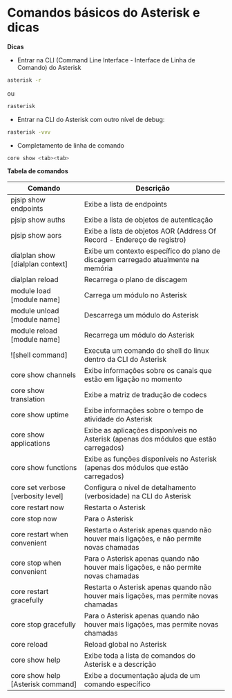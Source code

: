 # Comandos básicos do Asterisk e dicas

**Dicas**

 - Entrar na CLI (Command Line Interface - Interface de Linha de Comando) do Asterisk

```bash
asterisk -r
```
ou

```bash
rasterisk
```

 - Entrar na CLI do Asterisk com outro nível de debug:

```bash
rasterisk -vvv
```

 - Completamento de linha de comando

```bash
core show <tab><tab>
```

**Tabela de comandos**

Comando                                       | Descrição
---------------------------------------------- | ------------
pjsip show endpoints | Exibe a lista de endpoints|
pjsip show auths | Exibe a lista de objetos de autenticação |
pjsip show aors | Exibe a lista de objetos AOR (Address Of Record - Endereço de registro) |
dialplan show [dialplan context]	 | Exibe um contexto específico do plano de discagem carregado atualmente na memória |
dialplan reload	 | Recarrega o plano de discagem |
module load [module name] | Carrega um módulo no Asterisk |
module unload [module name]	 | Descarrega um módulo do Asterisk |
module reload [module name]	 | Recarrega um módulo do Asterisk |
![shell command] | Executa um comando do shell do linux dentro da CLI do Asterisk |
core show channels	 | Exibe informações sobre os canais que estão em ligação no momento |
core show translation	 | Exibe a matriz de tradução de codecs |
core show uptime	 | Exibe informações sobre o tempo de atividade do Asterisk |
core show applications	 | Exibe as aplicações disponíveis no Asterisk (apenas dos módulos que estão carregados) |
core show functions	 | Exibe as funções disponíveis no Asterisk (apenas dos módulos que estão carregados) |
core set verbose [verbosity level]	 | Configura o nível de detalhamento (verbosidade) na CLI do Asterisk|
core restart now	 | Restarta o Asterisk |
core stop now	 | Para o Asterisk |
core restart when convenient	 | Restarta o Asterisk apenas quando não houver mais ligações, e não permite novas chamadas |
core stop when convenient	 |  Para o Asterisk apenas quando não houver mais ligações, e não permite novas chamadas  |
core restart gracefully | Restarta o Asterisk apenas quando não houver mais ligações, mas permite novas chamadas |
core stop gracefully | Para o Asterisk apenas quando não houver mais ligações, mas permite novas chamadas |
core reload	 | Reload global no Asterisk |
core show help  | Exibe toda a lista de comandos do Asterisk e a descrição | 
core show help [Asterisk command]	 | Exibe a documentação ajuda de um comando específico |
